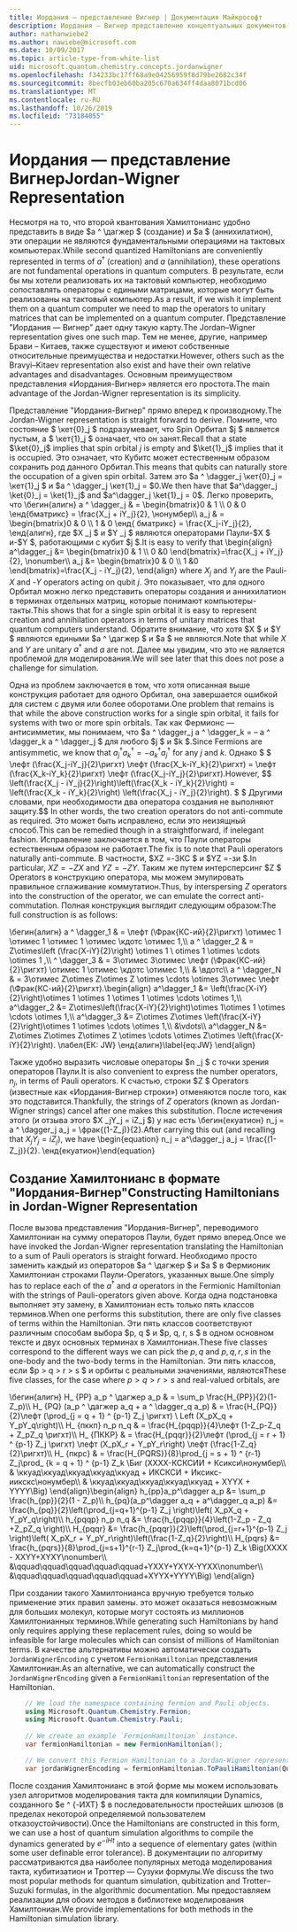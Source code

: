 ```yaml
---
title: Иордания — представление Вигнер | Документация Майкрософт
description: Иордания — Вигнер представление концептуальных документов
author: nathanwiebe2
ms.author: nawiebe@microsoft.com
ms.date: 10/09/2017
ms.topic: article-type-from-white-list
uid: microsoft.quantum.chemistry.concepts.jordanwigner
ms.openlocfilehash: f34233bc17ff68a9e04256959f8d79be2682c34f
ms.sourcegitcommit: 8becfb03eb60ba205c670a634ff4daa8071bcd06
ms.translationtype: MT
ms.contentlocale: ru-RU
ms.lasthandoff: 10/26/2019
ms.locfileid: "73184055"
---
```

# <a name="jordan-wigner-representation"></a><span data-ttu-id="c6804-103">Иордания — представление Вигнер</span><span class="sxs-lookup"><span data-stu-id="c6804-103">Jordan-Wigner Representation</span></span>

<span data-ttu-id="c6804-104">Несмотря на то, что второй квантования Хамилтонианс удобно представить в виде $a ^ \дагжер $ (создание) и $a $ (аннихилатион), эти операции не являются фундаментальными операциями на тактовых компьютерах.</span><span class="sxs-lookup"><span data-stu-id="c6804-104">While second quantized Hamiltonians are conveniently represented in terms of $a^\dagger$ (creation) and $a$ (annihilation), these operations are not fundamental operations in quantum computers.</span></span>
<span data-ttu-id="c6804-105">В результате, если бы мы хотели реализовать их на тактовый компьютер, необходимо сопоставлять операторы с едиными матрицами, которые могут быть реализованы на тактовый компьютер.</span><span class="sxs-lookup"><span data-stu-id="c6804-105">As a result, if we wish it implement them on a quantum computer we need to map the operators to unitary matrices that can be implemented on a quantum computer.</span></span>
<span data-ttu-id="c6804-106">Представление "Иордания — Вигнер" дает одну такую карту.</span><span class="sxs-lookup"><span data-stu-id="c6804-106">The Jordan–Wigner representation gives one such map.</span></span>
<span data-ttu-id="c6804-107">Тем не менее, другие, например Брави – Китаев, также существуют и имеют собственные относительные преимущества и недостатки.</span><span class="sxs-lookup"><span data-stu-id="c6804-107">However, others such as the Bravyi–Kitaev representation also exist and have their own relative advantages and disadvantages.</span></span>
<span data-ttu-id="c6804-108">Основным преимуществом представления «Иордания-Вигнер» является его простота.</span><span class="sxs-lookup"><span data-stu-id="c6804-108">The main advantage of the Jordan-Wigner representation is its simplicity.</span></span>

<span data-ttu-id="c6804-109">Представление "Иордания-Вигнер" прямо вперед к производному.</span><span class="sxs-lookup"><span data-stu-id="c6804-109">The Jordan-Wigner representation is straight forward to derive.</span></span>
<span data-ttu-id="c6804-110">Помните, что состояние $ \кет{0}_j $ подразумевает, что Spin Орбитал $j $ является пустым, а $ \кет{1}_j $ означает, что он занят.</span><span class="sxs-lookup"><span data-stu-id="c6804-110">Recall that a state $\ket{0}_j$ implies that spin orbital $j$ is empty and $\ket{1}_j$ implies that it is occupied.</span></span>
<span data-ttu-id="c6804-111">Это означает, что Кубитс может естественным образом сохранить род данного Орбитал.</span><span class="sxs-lookup"><span data-stu-id="c6804-111">This means that qubits can naturally store the occupation of a given spin orbital.</span></span>
<span data-ttu-id="c6804-112">Затем это $a ^ \dagger_j \кет{0}_j = \кет{1}_j $ и $a ^ \dagger_j \кет{1}_j = $0.</span><span class="sxs-lookup"><span data-stu-id="c6804-112">We then have that $a^\dagger_j \ket{0}_j = \ket{1}_j$ and $a^\dagger_j \ket{1}_j = 0$.</span></span>
<span data-ttu-id="c6804-113">Легко проверить, что \бегин{алигн} a ^ \dagger_j & = \begin{bmatrix}0 & 1 \\\ 0 & 0 \енд{бматрикс} = \frac{X_j + iY_j}{2}, \нонумбер\\\\ a_j & = \begin{bmatrix}0 & 0 \\\ 1 & 0 \енд{ бматрикс} = \frac{X_j-iY_j}{2}, \енд{алигн}, где $X _j $ и $Y _j $ являются операторами Паули-$X $ и-$Y $, работающими с кубит $j $.</span><span class="sxs-lookup"><span data-stu-id="c6804-113">It is easy to verify that \begin{align} a^\dagger_j &= \begin{bmatrix}0 & 1 \\\ 0 &0 \end{bmatrix}=\frac{X_j + iY_j}{2}, \nonumber\\\\ a_j &= \begin{bmatrix}0 & 0 \\\ 1 &0 \end{bmatrix}=\frac{X_j - iY_j}{2}, \end{align} where $X_j$ and $Y_j$ are the Pauli-$X$ and -$Y$ operators acting on qubit $j$.</span></span>
<span data-ttu-id="c6804-114">Это показывает, что для одного Орбитал можно легко представить операторы создания и аннихилатион в терминах отдельных матриц, которые понимают компьютеры-такты.</span><span class="sxs-lookup"><span data-stu-id="c6804-114">This shows that for a single spin orbital it is easy to represent creation and annihilation operators in terms of unitary matrices that quantum computers understand.</span></span>
<span data-ttu-id="c6804-115">Обратите внимание, что хотя $X $ и $Y $ являются едиными $a ^ \дагжер $ и $a $ не являются.</span><span class="sxs-lookup"><span data-stu-id="c6804-115">Note that while $X$ and $Y$ are unitary $a^\dagger$ and $a$ are not.</span></span>
<span data-ttu-id="c6804-116">Далее мы увидим, что это не является проблемой для моделирования.</span><span class="sxs-lookup"><span data-stu-id="c6804-116">We will see later that this does not pose a challenge for simulation.</span></span>

<span data-ttu-id="c6804-117">Одна из проблем заключается в том, что хотя описанная выше конструкция работает для одного Орбитал, она завершается ошибкой для систем с двумя или более оборотами.</span><span class="sxs-lookup"><span data-stu-id="c6804-117">One problem that remains is that while the above construction works for a single spin orbital, it fails for systems with two or more spin orbitals.</span></span>
<span data-ttu-id="c6804-118">Так как Фермионс — антисимметик, мы понимаем, что $a ^ \dagger_j a ^ \dagger_k = – a ^ \dagger_k a ^ \dagger_j $ для любого $j $ и $k $.</span><span class="sxs-lookup"><span data-stu-id="c6804-118">Since Fermions are antisymmetic, we know that $a^\dagger_j a^\dagger_k = - a^\dagger_k a^\dagger_j$ for any $j$ and $k$.</span></span>
<span data-ttu-id="c6804-119">Однако $ $ \лефт (\frac{X_j-iY_j}{2}\ригхт) \лефт (\frac{X_k-iY_k}{2}\ригхт) = \лефт (\frac{X_k-iY_k}{2}\ригхт) \лефт (\frac{X_j-iY_j}{2}\ригхт).</span><span class="sxs-lookup"><span data-stu-id="c6804-119">However, $$ \left(\frac{X_j - iY_j}{2}\right)\left(\frac{X_k - iY_k}{2}\right) = \left(\frac{X_k - iY_k}{2}\right) \left(\frac{X_j - iY_j}{2}\right).</span></span>
<span data-ttu-id="c6804-120">$ $ Другими словами, при необходимости два оператора создания не выполняют защиту.</span><span class="sxs-lookup"><span data-stu-id="c6804-120">$$ In other words, the two creation operators do not anti-commute as required.</span></span>
<span data-ttu-id="c6804-121">Это может быть исправлено, если это неизящный способ.</span><span class="sxs-lookup"><span data-stu-id="c6804-121">This can be remedied though in a straightforward, if inelegant fashion.</span></span>
<span data-ttu-id="c6804-122">Исправление заключается в том, что Паули операторы естественным образом не работает.</span><span class="sxs-lookup"><span data-stu-id="c6804-122">The fix is to note that Pauli operators naturally anti-commute.</span></span>
<span data-ttu-id="c6804-123">В частности, $XZ =-ЗКС $ и $YZ =-зи $.</span><span class="sxs-lookup"><span data-stu-id="c6804-123">In particular, $XZ = -ZX$ and $YZ=-ZY$.</span></span>
<span data-ttu-id="c6804-124">Таким же путем интерсперсинг $Z $ Operators в конструкцию оператора, мы можем эмулировать правильное сглаживание коммутатион.</span><span class="sxs-lookup"><span data-stu-id="c6804-124">Thus, by interspersing $Z$ operators into the construction of the operator, we can emulate the correct anti-commutation.</span></span>
<span data-ttu-id="c6804-125">Полная конструкция выглядит следующим образом:</span><span class="sxs-lookup"><span data-stu-id="c6804-125">The full construction is as follows:</span></span> 

<span data-ttu-id="c6804-126">\бегин{алигн} a ^ \dagger_1 & = \лефт (\Фрак{КС-ий}{2}\ригхт) \отимес 1 \отимес 1 \отимес 1 \отимес \кдотс \отимес 1,\\\\ a ^ \dagger_2 & = Z\otimes\left (\frac{X-iY}{2}\right) \otimes 1 \ otimes 1 \otimes \cdots \otimes 1 ,\\\\ ^ \dagger_3 & = З\отимес З\отимес \лефт (\Фрак{КС-ий}{2}\ригхт) \отимес 1 \отимес \кдотс \отимес 1,\\\\ & \вдотс\\\\ a ^ \dagger_N & = З\отимес Z\otimes Z\otimes Z \otimes \cdots \otimes З\отимес \лефт (\Фрак{КС-ий}{2}\ригхт).</span><span class="sxs-lookup"><span data-stu-id="c6804-126">\begin{align} a^\dagger_1 &= \left(\frac{X-iY}{2}\right)\otimes 1 \otimes 1 \otimes 1 \otimes \cdots \otimes 1,\\\\ a^\dagger_2 &= Z\otimes\left(\frac{X-iY}{2}\right)\otimes 1\otimes 1 \otimes \cdots \otimes 1,\\\\ a^\dagger_3 &= Z\otimes Z\otimes \left(\frac{X-iY}{2}\right)\otimes 1 \otimes \cdots \otimes 1,\\\\ &\vdots\\\\ a^\dagger_N &= Z\otimes Z\otimes Z\otimes Z \otimes \cdots \otimes Z\otimes \left(\frac{X-iY}{2}\right).</span></span> <span data-ttu-id="c6804-127">\лабел{ЕК: JW} \енд{алигн}</span><span class="sxs-lookup"><span data-stu-id="c6804-127">\label{eq:JW} \end{align}</span></span>

<span data-ttu-id="c6804-128">Также удобно выразить числовые операторы $n _j $ с точки зрения операторов Паули.</span><span class="sxs-lookup"><span data-stu-id="c6804-128">It is also convenient to express the number operators, $n_j$, in terms of Pauli operators.</span></span>
<span data-ttu-id="c6804-129">К счастью, строки $Z $ Operators (известные как «Иордания-Вигнер строки») отменяются после того, как это подставится.</span><span class="sxs-lookup"><span data-stu-id="c6804-129">Thankfully, the strings of $Z$ operators (known as Jordan-Wigner strings) cancel after one makes this substitution.</span></span>
<span data-ttu-id="c6804-130">После истечения этого (и отзыва этого $X _jY_j = iZ_j $) у нас есть \бегин{екуатион} n_j = a ^ \dagger_j a_j = \фрак{(1-Z_j)}{2}.</span><span class="sxs-lookup"><span data-stu-id="c6804-130">After carrying this out (and recalling that $X_jY_j=iZ_j$), we have \begin{equation} n_j = a^\dagger_j a_j = \frac{(1-Z_j)}{2}.</span></span>
<span data-ttu-id="c6804-131">\енд{екуатион}</span><span class="sxs-lookup"><span data-stu-id="c6804-131">\end{equation}</span></span>


## <a name="constructing-hamiltonians-in-jordan-wigner-representation"></a><span data-ttu-id="c6804-132">Создание Хамилтонианс в формате "Иордания-Вигнер"</span><span class="sxs-lookup"><span data-stu-id="c6804-132">Constructing Hamiltonians in Jordan-Wigner Representation</span></span>

<span data-ttu-id="c6804-133">После вызова представления "Иордания-Вигнер", переводимого Хамилтониан на сумму операторов Паули, будет прямо вперед.</span><span class="sxs-lookup"><span data-stu-id="c6804-133">Once we have invoked the Jordan-Wigner representation translating the Hamiltonian to a sum of Pauli operators is straight forward.</span></span>
<span data-ttu-id="c6804-134">Необходимо просто заменить каждый из операторов $a ^ \дагжер $ и $a $ в Фермионик Хамилтониан строками Паули-Operators, указанных выше.</span><span class="sxs-lookup"><span data-stu-id="c6804-134">One simply has to replace each of the $a^\dagger$ and $a$ operators in the Fermionic Hamiltonian with the strings of Pauli-operators given above.</span></span>
<span data-ttu-id="c6804-135">Когда одна подстановка выполняет эту замену, в Хамилтониан есть только пять классов терминов.</span><span class="sxs-lookup"><span data-stu-id="c6804-135">When one performs this substitution, there are only five classes of terms within the Hamiltonian.</span></span>
<span data-ttu-id="c6804-136">Эти пять классов соответствуют различным способам выбора $p, q $ и $p, q, r, s $ в одном основном тексте и двух основных терминах в Хамилтониан.</span><span class="sxs-lookup"><span data-stu-id="c6804-136">These five classes correspond to the different ways we can pick the $p,q$ and $p,q,r,s$ in the one-body and the two-body terms in the Hamiltonian.</span></span>
<span data-ttu-id="c6804-137">Эти пять классов, если $p > q > r > s $ и орбиты с реальными значениями, являются</span><span class="sxs-lookup"><span data-stu-id="c6804-137">These five classes, for the case where $p>q>r>s$ and real-valued orbitals, are</span></span>

<span data-ttu-id="c6804-138">\бегин{алигн} H_ {PP} a_p ^ \дагжер a_p & = \sum_p \frac{H_{PP}}{2}(1-Z_p)\\\\ H_ {PQ} (a_p ^ \дагжер a_q + a ^ \dagger_q a_p) & = \frac{H_{PQ}}{2}\лефт (\prod_{j = q + 1} ^ {p-1} Z_j \ригхт) \ Left (X_pX_q + Y_pY_q\right)\\\\ H_ {пккп} n_p n_q & = \frac{H_{pqqp}}{4}\лефт (1-Z_p-Z_q + Z_pZ_q \ригхт)\\\\ H_ {ПККР} & = \frac{H_{pqqr}}{2}\лефт (\prod_{j = r + 1} ^ {p-1} Z_j \ригхт) \лефт (X_pX_r + Y_pY_r\right) \лефт (\frac{1-Z_q}{2}\ригхт)\\\\ H_ {пкрс} & = \frac{H_{PQRS}}{8}\prod_{j = s + 1} ^ {r-1} Z_j\prod_ {k = q + 1} ^ {p-1} Z_k \Биг (XXXX-КСКСИИ + Ксикси\нонумбер\\\\ & \ккуад\ккуад\ккуад\ккуад\ккуад + ИКСКСИ + Иксикс-иикскс\нонумбер\\\\ & \ккуад\ккуад\ккуад\ккуад\ккуад + XYYX + YYYY\Big) \end{align}</span><span class="sxs-lookup"><span data-stu-id="c6804-138">\begin{align} h_{pp}a_p^\dagger a_p &= \sum_p \frac{h_{pp}}{2}(1 - Z_p)\\\\ h_{pq}(a_p^\dagger a_q + a^\dagger_q a_p) &= \frac{h_{pq}}{2}\left(\prod_{j=q+1}^{p-1} Z_j \right)\left( X_pX_q + Y_pY_q\right)\\\\ h_{pqqp} n_p n_q &=  \frac{h_{pqqp}}{4}\left(1-Z_p - Z_q +Z_pZ_q \right)\\\\ H_{pqqr} &= \frac{h_{pqqr}}{2}\left(\prod_{j=r+1}^{p-1} Z_j \right)\left( X_pX_r + Y_pY_r\right)\left(\frac{1-Z_q}{2}\right)\\\\ H_{pqrs} &= \frac{h_{pqrs}}{8}\prod_{j=s+1}^{r-1} Z_j\prod_{k=q+1}^{p-1} Z_k \Big(XXXX - XXYY+XYXY\nonumber\\\\ &\qquad\qquad\qquad\qquad\qquad+YXXY+YXYX-YYXX\nonumber\\\\ &\qquad\qquad\qquad\qquad\qquad+XYYX+YYYY\Big) \end{align}</span></span>

<span data-ttu-id="c6804-139">При создании такого Хамилтонианса вручную требуется только применение этих правил замены. это может оказаться невозможным для больших молекул, которые могут состоять из миллионов Хамилтонианных терминов.</span><span class="sxs-lookup"><span data-stu-id="c6804-139">While generating such Hamiltonians by hand only requires applying these replacement rules, doing so would be infeasible for large molecules which can consist of millions of Hamiltonian terms.</span></span>
<span data-ttu-id="c6804-140">В качестве альтернативы можно автоматически создать `JordanWignerEncoding` с учетом `FermionHamiltonian` представления Хамилтониан.</span><span class="sxs-lookup"><span data-stu-id="c6804-140">As an alternative, we can automatically construct the `JordanWignerEncoding` given a `FermionHamiltonian` representation of the Hamiltonian.</span></span>

```csharp
    // We load the namespace containing fermion and Pauli objects. 
    using Microsoft.Quantum.Chemistry.Fermion;
    using Microsoft.Quantum.Chemistry.Pauli;
    
    // We create an example `FermionHamiltonian` instance.
    var fermionHamiltonian = new FermionHamiltonian();

    // We convert this Fermion Hamiltonian to a Jordan-Wigner representation.
    var jordanWignerEncoding = fermionHamiltonian.ToPauliHamiltonian(QubitEncoding.JordanWigner);
```

<span data-ttu-id="c6804-141">После создания Хамилтонианс в этой форме мы можем использовать узел алгоритмов моделирования такта для компиляции Dynamics, созданного $e ^ {-ИХТ} $ в последовательности простейших шлюзов (в пределах некоторой определяемой пользователем отказоустойчивости).</span><span class="sxs-lookup"><span data-stu-id="c6804-141">Once the Hamiltonians are constructed in this form, we can use a host of quantum simulation algorithms to compile the dynamics generated by $e^{-iHt}$ into a sequence of elementary gates (within some user definable error tolerance).</span></span>
<span data-ttu-id="c6804-142">В документации по алгоритму рассматриваются два наиболее популярных метода моделирования такта, кубитизатион и Троттер — Сузуки формулы.</span><span class="sxs-lookup"><span data-stu-id="c6804-142">We discuss the two most popular methods for quantum simulation, qubitization and Trotter–Suzuki formulas, in the algorithmic documentation.</span></span> <span data-ttu-id="c6804-143">Мы предоставляем реализации для обоих методов в библиотеке моделирования Хамилтониан.</span><span class="sxs-lookup"><span data-stu-id="c6804-143">We provide implementations for both methods in the Hamiltonian simulation library.</span></span>
